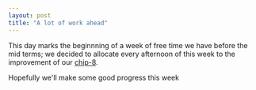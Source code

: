 ```yaml
---
layout: post
title: "A lot of work ahead"
---
```


This day marks the beginnning of a week of free time we have before the mid terms;
we decided to allocate every afternoon of this week to the improvement of our 
[chip-8](https://github.com/s-society/chip-8).

Hopefully we'll make some good progress this week
